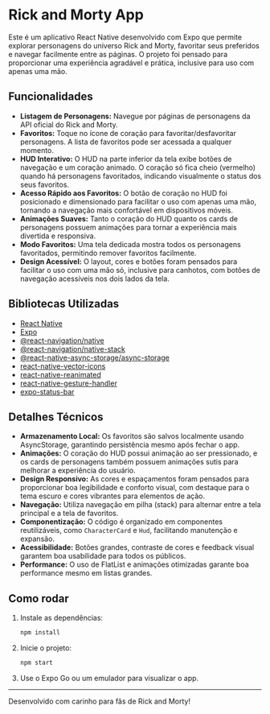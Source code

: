 # Rick and Morty App

Este é um aplicativo React Native desenvolvido com Expo que permite explorar personagens do universo Rick and Morty, favoritar seus preferidos e navegar facilmente entre as páginas. O projeto foi pensado para proporcionar uma experiência agradável e prática, inclusive para uso com apenas uma mão.

## Funcionalidades

- **Listagem de Personagens:** Navegue por páginas de personagens da API oficial do Rick and Morty.
- **Favoritos:** Toque no ícone de coração para favoritar/desfavoritar personagens. A lista de favoritos pode ser acessada a qualquer momento.
- **HUD Interativo:** O HUD na parte inferior da tela exibe botões de navegação e um coração animado. O coração só fica cheio (vermelho) quando há personagens favoritados, indicando visualmente o status dos seus favoritos.
- **Acesso Rápido aos Favoritos:** O botão de coração no HUD foi posicionado e dimensionado para facilitar o uso com apenas uma mão, tornando a navegação mais confortável em dispositivos móveis.
- **Animações Suaves:** Tanto o coração do HUD quanto os cards de personagens possuem animações para tornar a experiência mais divertida e responsiva.
- **Modo Favoritos:** Uma tela dedicada mostra todos os personagens favoritados, permitindo remover favoritos facilmente.
- **Design Acessível:** O layout, cores e botões foram pensados para facilitar o uso com uma mão só, inclusive para canhotos, com botões de navegação acessíveis nos dois lados da tela.

## Bibliotecas Utilizadas

- [React Native](https://reactnative.dev/)
- [Expo](https://expo.dev/)
- [@react-navigation/native](https://reactnavigation.org/)
- [@react-navigation/native-stack](https://reactnavigation.org/docs/native-stack-navigator/)
- [@react-native-async-storage/async-storage](https://react-native-async-storage.github.io/async-storage/)
- [react-native-vector-icons](https://github.com/oblador/react-native-vector-icons)
- [react-native-reanimated](https://docs.swmansion.com/react-native-reanimated/)
- [react-native-gesture-handler](https://docs.swmansion.com/react-native-gesture-handler/)
- [expo-status-bar](https://docs.expo.dev/versions/latest/sdk/status-bar/)

## Detalhes Técnicos

- **Armazenamento Local:** Os favoritos são salvos localmente usando AsyncStorage, garantindo persistência mesmo após fechar o app.
- **Animações:** O coração do HUD possui animação ao ser pressionado, e os cards de personagens também possuem animações sutis para melhorar a experiência do usuário.
- **Design Responsivo:** As cores e espaçamentos foram pensados para proporcionar boa legibilidade e conforto visual, com destaque para o tema escuro e cores vibrantes para elementos de ação.
- **Navegação:** Utiliza navegação em pilha (stack) para alternar entre a tela principal e a tela de favoritos.
- **Componentização:** O código é organizado em componentes reutilizáveis, como `CharacterCard` e `Hud`, facilitando manutenção e expansão.
- **Acessibilidade:** Botões grandes, contraste de cores e feedback visual garantem boa usabilidade para todos os públicos.
- **Performance:** O uso de FlatList e animações otimizadas garante boa performance mesmo em listas grandes.

## Como rodar

1. Instale as dependências:
   ```sh
   npm install
   ```
2. Inicie o projeto:
   ```sh
   npm start
   ```
3. Use o Expo Go ou um emulador para visualizar o app.

---

Desenvolvido com carinho para fãs de Rick and Morty!